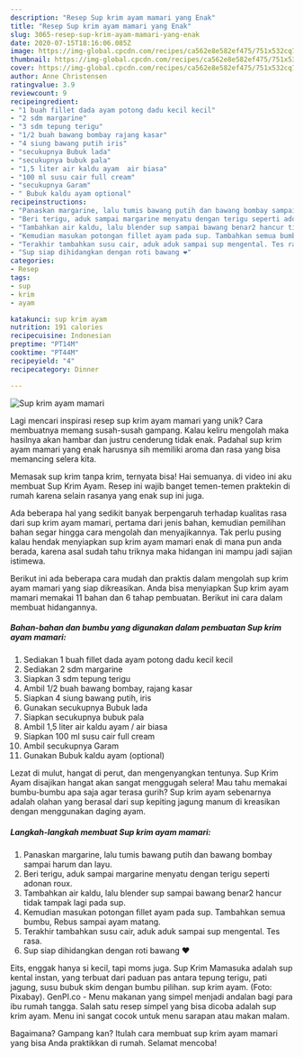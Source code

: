 ```yaml
---
description: "Resep Sup krim ayam mamari yang Enak"
title: "Resep Sup krim ayam mamari yang Enak"
slug: 3065-resep-sup-krim-ayam-mamari-yang-enak
date: 2020-07-15T18:16:06.085Z
image: https://img-global.cpcdn.com/recipes/ca562e8e582ef475/751x532cq70/sup-krim-ayam-mamari-foto-resep-utama.jpg
thumbnail: https://img-global.cpcdn.com/recipes/ca562e8e582ef475/751x532cq70/sup-krim-ayam-mamari-foto-resep-utama.jpg
cover: https://img-global.cpcdn.com/recipes/ca562e8e582ef475/751x532cq70/sup-krim-ayam-mamari-foto-resep-utama.jpg
author: Anne Christensen
ratingvalue: 3.9
reviewcount: 9
recipeingredient:
- "1 buah fillet dada ayam potong dadu kecil kecil"
- "2 sdm margarine"
- "3 sdm tepung terigu"
- "1/2 buah bawang bombay rajang kasar"
- "4 siung bawang putih iris"
- "secukupnya Bubuk lada"
- "secukupnya bubuk pala"
- "1,5 liter air kaldu ayam  air biasa"
- "100 ml susu cair full cream"
- "secukupnya Garam"
- " Bubuk kaldu ayam optional"
recipeinstructions:
- "Panaskan margarine, lalu tumis bawang putih dan bawang bombay sampai harum dan layu."
- "Beri terigu, aduk sampai margarine menyatu dengan terigu seperti adonan roux."
- "Tambahkan air kaldu, lalu blender sup sampai bawang benar2 hancur tidak tampak lagi pada sup."
- "Kemudian masukan potongan fillet ayam pada sup. Tambahkan semua bumbu, Rebus sampai ayam matang."
- "Terakhir tambahkan susu cair, aduk aduk sampai sup mengental. Tes rasa."
- "Sup siap dihidangkan dengan roti bawang ❤️"
categories:
- Resep
tags:
- sup
- krim
- ayam

katakunci: sup krim ayam 
nutrition: 191 calories
recipecuisine: Indonesian
preptime: "PT14M"
cooktime: "PT44M"
recipeyield: "4"
recipecategory: Dinner

---
```



![Sup krim ayam mamari](https://img-global.cpcdn.com/recipes/ca562e8e582ef475/751x532cq70/sup-krim-ayam-mamari-foto-resep-utama.jpg)

Lagi mencari inspirasi resep sup krim ayam mamari yang unik? Cara membuatnya memang susah-susah gampang. Kalau keliru mengolah maka hasilnya akan hambar dan justru cenderung tidak enak. Padahal sup krim ayam mamari yang enak harusnya sih memiliki aroma dan rasa yang bisa memancing selera kita.

Memasak sup krim tanpa krim, ternyata bisa! Hai semuanya. di video ini aku membuat Sup Krim Ayam. Resep ini wajib banget temen-temen praktekin di rumah karena selain rasanya yang enak sup ini juga.

Ada beberapa hal yang sedikit banyak berpengaruh terhadap kualitas rasa dari sup krim ayam mamari, pertama dari jenis bahan, kemudian pemilihan bahan segar hingga cara mengolah dan menyajikannya. Tak perlu pusing kalau hendak menyiapkan sup krim ayam mamari enak di mana pun anda berada, karena asal sudah tahu triknya maka hidangan ini mampu jadi sajian istimewa.


Berikut ini ada beberapa cara mudah dan praktis dalam mengolah sup krim ayam mamari yang siap dikreasikan. Anda bisa menyiapkan Sup krim ayam mamari memakai 11 bahan dan 6 tahap pembuatan. Berikut ini cara dalam membuat hidangannya.

<!--inarticleads1-->

##### Bahan-bahan dan bumbu yang digunakan dalam pembuatan Sup krim ayam mamari:

1. Sediakan 1 buah fillet dada ayam potong dadu kecil kecil
1. Sediakan 2 sdm margarine
1. Siapkan 3 sdm tepung terigu
1. Ambil 1/2 buah bawang bombay, rajang kasar
1. Siapkan 4 siung bawang putih, iris
1. Gunakan secukupnya Bubuk lada
1. Siapkan secukupnya bubuk pala
1. Ambil 1,5 liter air kaldu ayam / air biasa
1. Siapkan 100 ml susu cair full cream
1. Ambil secukupnya Garam
1. Gunakan  Bubuk kaldu ayam (optional)


Lezat di mulut, hangat di perut, dan mengenyangkan tentunya. Sup Krim Ayam disajikan hangat akan sangat menggugah selera! Mau tahu memakai bumbu-bumbu apa saja agar terasa gurih? Sup krim ayam sebenarnya adalah olahan yang berasal dari sup kepiting jagung manum di kreasikan dengan menggunakan daging ayam. 

<!--inarticleads2-->

##### Langkah-langkah membuat Sup krim ayam mamari:

1. Panaskan margarine, lalu tumis bawang putih dan bawang bombay sampai harum dan layu.
1. Beri terigu, aduk sampai margarine menyatu dengan terigu seperti adonan roux.
1. Tambahkan air kaldu, lalu blender sup sampai bawang benar2 hancur tidak tampak lagi pada sup.
1. Kemudian masukan potongan fillet ayam pada sup. Tambahkan semua bumbu, Rebus sampai ayam matang.
1. Terakhir tambahkan susu cair, aduk aduk sampai sup mengental. Tes rasa.
1. Sup siap dihidangkan dengan roti bawang ❤️


Eits, enggak hanya si kecil, tapi moms juga. Sup Krim Mamasuka adalah sup kental instan, yang terbuat dari paduan pas antara tepung terigu, pati jagung, susu bubuk skim dengan bumbu pilihan. sup krim ayam. (Foto: Pixabay). GenPI.co - Menu makanan yang simpel menjadi andalan bagi para ibu rumah tangga. Salah satu resep simpel yang bisa dicoba adalah sup krim ayam. Menu ini sangat cocok untuk menu sarapan atau makan malam. 

Bagaimana? Gampang kan? Itulah cara membuat sup krim ayam mamari yang bisa Anda praktikkan di rumah. Selamat mencoba!
